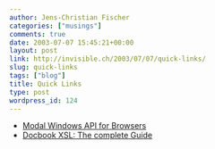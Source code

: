 ```yaml
---
author: Jens-Christian Fischer
categories: ["musings"]
comments: true
date: 2003-07-07 15:45:21+00:00
layout: post
link: http://invisible.ch/2003/07/07/quick-links/
slug: quick-links
tags: ["blog"]
title: Quick Links
type: post
wordpress_id: 124
---
```


  * [Modal Windows API for Browsers](http://developer.netscape.com/viewsource/goodman_modal/goodman_modal.html)
  * [Docbook XSL: The complete Guide](http://www.sagehill.net/docbookxsl/)
